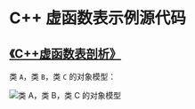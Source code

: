 # C++ 虚函数表示例源代码 

## [《C++虚函数表剖析》](https://leehao.blog.csdn.net/article/details/50688337)


类 `A`，类 `B`，类 `C` 的对象模型：

![类 A，类 B，类 C 的对象模型](https://github.com/haozlee)
